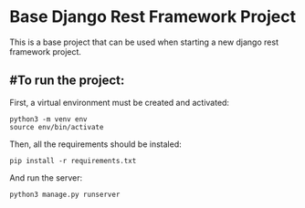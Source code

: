 # Base Django Rest Framework Project

This is a base project that can be used when starting a new django rest framework project.

## #To run the project:
First, a virtual environment must be created and activated:
```
python3 -m venv env
source env/bin/activate
```

Then, all the requirements should be instaled:
```
pip install -r requirements.txt
```

And run the server:
```
python3 manage.py runserver
```
